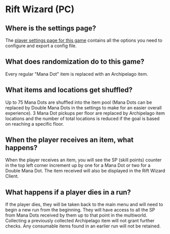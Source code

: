 # Rift Wizard (PC)

## Where is the settings page?

The [player settings page for this game](../player-settings) contains all the options you need to configure and export a
config file.

## What does randomization do to this game?

Every regular "Mana Dot" item is replaced with an Archipelago item. 

## What items and locations get shuffled?

Up to 75 Mana Dots are shuffled into the item pool (Mana Dots can be replaced by Double Mana Dots in the settings to
make for an easier overall experience). 3 Mana Dot pickups per floor are replaced by Archipelago item locations and the 
number of total locations is reduced if the goal is based on reaching a specific floor.

## When the player receives an item, what happens?

When the player receives an item, you will see the SP (skill points) counter in the top left corner increment up by one
for a Mana Dot or two for a Double Mana Dot. The item received will also be displayed in the Rift Wizard Client.

## What happens if a player dies in a run?

If the player dies, they will be taken back to the main menu and will need to begin a new run from the beginning.
They will have access to all the SP from Mana Dots received by them up to that point in the multiworld.
Collecting a previously collected Archipelago item will not grant further checks.
Any consumable items found in an earlier run will not be retained.